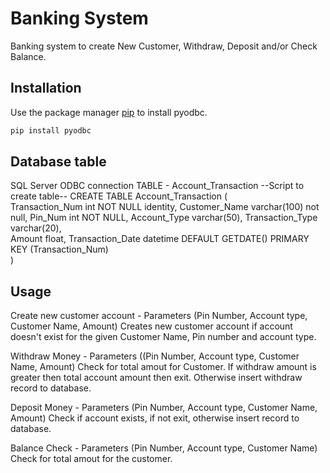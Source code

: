 # Banking System

Banking system to create New Customer, Withdraw, Deposit and/or Check Balance.

## Installation

Use the package manager [pip](https://pip.pypa.io/en/stable/) to install pyodbc.

```bash
pip install pyodbc
```

## Database table
SQL Server ODBC connection
TABLE - Account_Transaction
--Script to create table--
CREATE TABLE Account_Transaction (	
	Transaction_Num int NOT NULL identity,
	Customer_Name varchar(100) not null,
	Pin_Num int NOT NULL,
	Account_Type varchar(50),
	Transaction_Type varchar(20), 	
	Amount float,
	Transaction_Date datetime DEFAULT GETDATE()
	PRIMARY KEY (Transaction_Num)	
	)

## Usage
Create new customer account - Parameters (Pin Number, Account type, Customer Name, Amount)
Creates new customer account if account doesn't exist for the given Customer Name, Pin number and account type.

Withdraw Money - Parameters ((Pin Number, Account type, Customer Name, Amount)
Check for total amout for Customer. If withdraw amount is greater then total account amount then exit. Otherwise insert withdraw record to database.

Deposit Money - Parameters (Pin Number, Account type, Customer Name, Amount)
Check if account exists, if not exit, otherwise insert record to database.

Balance Check - Parameters (Pin Number, Account type, Customer Name)
Check for total amout for the customer.